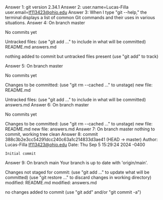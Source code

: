 Answer 1: git version 2.34.1
Answer 2: user.name=Lucas-Filla
	  user.email=lf113423@ohio.edu
Answer 3: When I type "git --help," the terminal displays a list of common Git commands and their uses in various situations.
Answer 4:
On branch master

No commits yet

Untracked files:
  (use "git add <file>..." to include in what will be committed)
	README.md
	answers.md

nothing added to commit but untracked files present (use "git add" to track)

Answer 5:
On branch master

No commits yet

Changes to be committed:
  (use "git rm --cached <file>..." to unstage)
	new file:   README.md

Untracked files:
  (use "git add <file>..." to include in what will be committed)
	answers.md
Answer 6:
On branch master

No commits yet

Changes to be committed:
  (use "git rm --cached <file>..." to unstage)
	new file:   README.md
	new file:   answers.md
Answer 7:
On branch master
nothing to commit, working tree clean
Answer 8:
commit 388c3b2e3cc54291dcc240c63a1c214833d3ae41 (HEAD -> master)
Author: Lucas-Filla <lf113423@ohio.edu>
Date:   Thu Sep 5 15:29:24 2024 -0400

    Initial commit
Answer 9:
On branch main
Your branch is up to date with 'origin/main'.

Changes not staged for commit:
  (use "git add <file>..." to update what will be committed)
  (use "git restore <file>..." to discard changes in working directory)
	modified:   README.md
	modified:   answers.md

no changes added to commit (use "git add" and/or "git commit -a")

